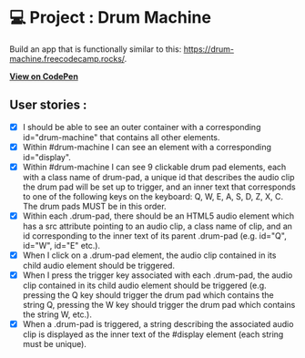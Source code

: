 # 💻 Project : Drum Machine

Build an app that is functionally similar to this: https://drum-machine.freecodecamp.rocks/.

[**View on CodePen**](https://codepen.io/alexis-massa/pen/GRVQmqB)

## User stories :
- [x] I should be able to see an outer container with a corresponding id="drum-machine" that contains all other elements.
- [x] Within #drum-machine I can see an element with a corresponding id="display".
- [x] Within #drum-machine I can see 9 clickable drum pad elements, each with a class name of drum-pad, a unique id that describes the audio clip the drum pad will be set up to trigger, and an inner text that corresponds to one of the following keys on the keyboard: Q, W, E, A, S, D, Z, X, C. The drum pads MUST be in this order.
- [x] Within each .drum-pad, there should be an HTML5 audio element which has a src attribute pointing to an audio clip, a class name of clip, and an id corresponding to the inner text of its parent .drum-pad (e.g. id="Q", id="W", id="E" etc.).
- [x] When I click on a .drum-pad element, the audio clip contained in its child audio element should be triggered.
- [x] When I press the trigger key associated with each .drum-pad, the audio clip contained in its child audio element should be triggered (e.g. pressing the Q key should trigger the drum pad which contains the string Q, pressing the W key should trigger the drum pad which contains the string W, etc.).
- [x] When a .drum-pad is triggered, a string describing the associated audio clip is displayed as the inner text of the #display element (each string must be unique).